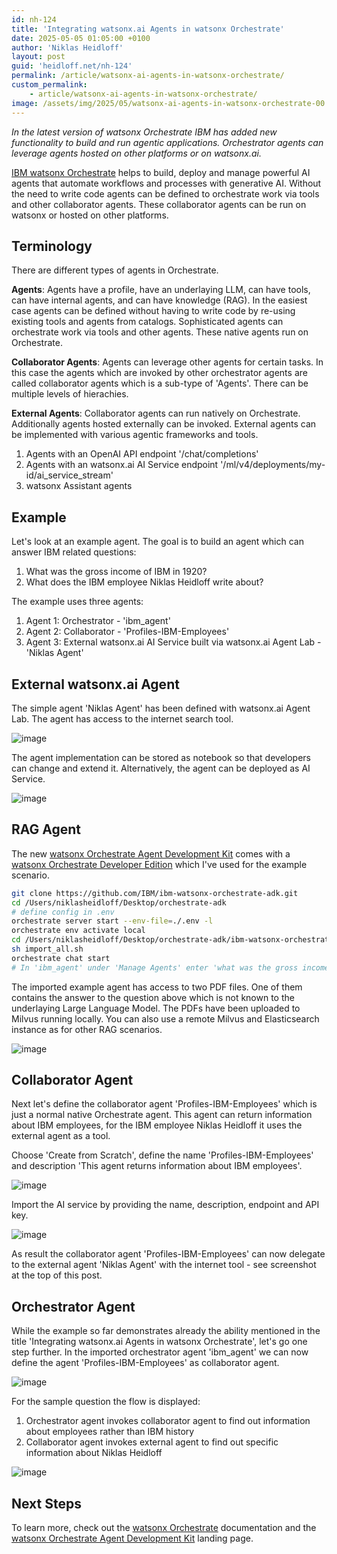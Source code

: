 ```yaml
---
id: nh-124
title: 'Integrating watsonx.ai Agents in watsonx Orchestrate'
date: 2025-05-05 01:05:00 +0100
author: 'Niklas Heidloff'
layout: post
guid: 'heidloff.net/nh-124'
permalink: /article/watsonx-ai-agents-in-watsonx-orchestrate/
custom_permalink:
    - article/watsonx-ai-agents-in-watsonx-orchestrate/
image: /assets/img/2025/05/watsonx-ai-agents-in-watsonx-orchestrate-00.png
---
```


*In the latest version of watsonx Orchestrate IBM has added new functionality to build and run agentic applications. Orchestrator agents can leverage agents hosted on other platforms or on watsonx.ai.*

[IBM watsonx Orchestrate](https://www.ibm.com/products/watsonx-orchestrate) helps to build, deploy and manage powerful AI agents that automate workflows and processes with generative AI. Without the need to write code agents can be defined to orchestrate work via tools and other collaborator agents. These collaborator agents can be run on watsonx or hosted on other platforms.

## Terminology

There are different types of agents in Orchestrate.

**Agents**: Agents have a profile, have an underlaying LLM, can have tools, can have internal agents, and can have knowledge (RAG). In the easiest case agents can be defined without having to write code by re-using existing tools and agents from catalogs. Sophisticated agents can orchestrate work via tools and other agents. These native agents run on Orchestrate. 

**Collaborator Agents**: Agents can leverage other agents for certain tasks. In this case the agents which are invoked by other orchestrator agents are called collaborator agents which is a sub-type of 'Agents'. There can be multiple levels of hierachies.

**External Agents**: Collaborator agents can run natively on Orchestrate. Additionally agents hosted externally can be invoked. External agents can be implemented with various agentic frameworks and tools.
1. Agents with an OpenAI API endpoint '/chat/completions'
2. Agents with an watsonx.ai AI Service endpoint '/ml/v4/deployments/my-id/ai_service_stream'
3. watsonx Assistant agents

## Example

Let's look at an example agent. The goal is to build an agent which can answer IBM related questions:

1. What was the gross income of IBM in 1920?
2. What does the IBM employee Niklas Heidloff write about?

The example uses three agents:

1. Agent 1: Orchestrator - 'ibm_agent'
2. Agent 2: Collaborator - 'Profiles-IBM-Employees'
3. Agent 3: External watsonx.ai AI Service built via watsonx.ai Agent Lab - 'Niklas Agent'

## External watsonx.ai Agent

The simple agent 'Niklas Agent' has been defined with watsonx.ai Agent Lab. The agent has access to the internet search tool.

![image](/assets/img/2025/05/watsonx-ai-agents-in-watsonx-orchestrate-01.png)

The agent implementation can be stored as notebook so that developers can change and extend it. Alternatively, the agent can be deployed as AI Service.

![image](/assets/img/2025/05/watsonx-ai-agents-in-watsonx-orchestrate-02.png)

## RAG Agent

The new [watsonx Orchestrate Agent Development Kit](https://github.com/IBM/ibm-watsonx-orchestrate-adk)
comes with a [watsonx Orchestrate Developer Edition](https://developer.watson-orchestrate.ibm.com/getting_started/wxOde_setup) which I've used for the example scenario.

```bash
git clone https://github.com/IBM/ibm-watsonx-orchestrate-adk.git
cd /Users/niklasheidloff/Desktop/orchestrate-adk
# define config in .env
orchestrate server start --env-file=./.env -l
orchestrate env activate local
cd /Users/niklasheidloff/Desktop/orchestrate-adk/ibm-watsonx-orchestrate-adk/examples/agent_builder/ibm_knowledge
sh import_all.sh
orchestrate chat start
# In 'ibm_agent' under 'Manage Agents' enter 'what was the gross income of IBM in 1920?'
```

The imported example agent has access to two PDF files. One of them contains the answer to the question above which is not known to the underlaying Large Language Model. The PDFs have been uploaded to Milvus running locally. You can also use a remote Milvus and Elasticsearch instance as for other RAG scenarios.

![image](/assets/img/2025/05/watsonx-ai-agents-in-watsonx-orchestrate-05.png)

## Collaborator Agent

Next let's define the collaborator agent 'Profiles-IBM-Employees' which is just a normal native Orchestrate agent. This agent can return information about IBM employees, for the IBM employee Niklas Heidloff it uses the external agent as a tool.

Choose 'Create from Scratch', define the name 'Profiles-IBM-Employees' and description 'This agent returns information about IBM employees'.

![image](/assets/img/2025/05/watsonx-ai-agents-in-watsonx-orchestrate-03.png)

Import the AI service by providing the name, description, endpoint and API key.

![image](/assets/img/2025/05/watsonx-ai-agents-in-watsonx-orchestrate-04.png)

As result the collaborator agent 'Profiles-IBM-Employees' can now delegate to the external agent 'Niklas Agent' with the internet tool - see screenshot at the top of this post.

## Orchestrator Agent

While the example so far demonstrates already the ability mentioned in the title 'Integrating watsonx.ai Agents in watsonx Orchestrate', let's go one step further. In the imported orchestrator agent 'ibm_agent' we can now define the agent 'Profiles-IBM-Employees' as collaborator agent.

![image](/assets/img/2025/05/watsonx-ai-agents-in-watsonx-orchestrate-06.png)

For the sample question the flow is displayed:

1. Orchestrator agent invokes collaborator agent to find out information about employees rather than IBM history
2. Collaborator agent invokes external agent to find out specific information about Niklas Heidloff

![image](/assets/img/2025/05/watsonx-ai-agents-in-watsonx-orchestrate-07.png)

## Next Steps

To learn more, check out the [watsonx Orchestrate](https://www.ibm.com/docs/en/watsonx/watson-orchestrate/current?topic=agents-overview-agent-builder) documentation and the [watsonx Orchestrate Agent Development Kit](https://github.com/IBM/ibm-watsonx-orchestrate-adk) landing page.